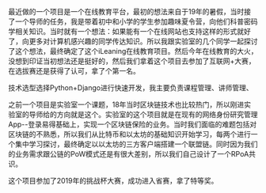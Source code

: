 最近做的一个项目是一个在线教育平台，最初的想法来自于19年的暑假，当时接了一个导师的任务，我是带着初中和小学的学生参加趣味夏令营，向他们科普密码学相关知识。当时就有一个想法：如果能有一个在线网站也支持这样的形式就好了，向更多对计算机感兴趣的同学传达知识。所以我跟实验室的几个同学一起探讨了这个想法，最终确定了这个iLeaning在线教育项目。然后今年在线教育的大火，没想到印证当初想法还是挺好的，然后我们拿着这个项目去参加了互联网+大赛，在选拔赛还是获得了认可，拿了个第一名。

技术选型选择Python+Django进行快速开发，我主要负责课程管理、讲师管理、





之前一个项目是实验室一个课题，18年当时区块链技术也比较热门，所以刚进实验室的导师给的方向就是这个。实验室的这个项目就是在现有的网络身份研究管理App--登录易得基础上，实现一个区块链保险的业务。当时我们面临的难题包括对区块链的不熟悉，所以我们从比特币和以太坊的基础知识开始学习，每两个进行一个集中学习探讨，最终确定以以太坊的三方客户端搭建一个联盟链。同时因为我们的业务需求跟公链的PoW模式还是有很大差别，所以我们自己设计了一个RPoA共识。

这个项目参加了2019年的挑战杯大赛，成功进入省赛，拿了特等奖。

